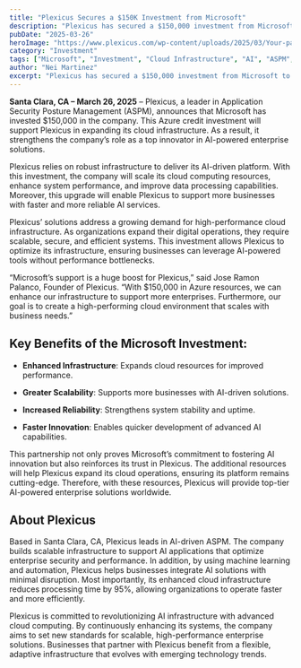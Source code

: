 ```yaml
---
title: "Plexicus Secures a $150K Investment from Microsoft"
description: "Plexicus has secured a $150,000 investment from Microsoft to expand its cloud infrastructure. This funding will enhance system performance, scalability, and reliability, enabling Plexicus to support more businesses with AI-powered enterprise solutions."
pubDate: "2025-03-26"
heroImage: "https://www.plexicus.com/wp-content/uploads/2025/03/Your-paragraph-text-1.png"
category: "Investment"
tags: ["Microsoft", "Investment", "Cloud Infrastructure", "AI", "ASPM", "Cybersecurity", "Partnership"]
author: "Nei Martinez"
excerpt: "Plexicus has secured a $150,000 investment from Microsoft to expand its cloud infrastructure. This funding will enhance system performance, scalability, and reliability, enabling Plexicus to support more businesses with AI-powered enterprise solutions."
---
```


<p data-pm-slice="1 1 []"><strong>Santa Clara, CA – March 26, 2025</strong> – Plexicus, a leader in Application Security Posture Management (ASPM), announces that Microsoft has invested $150,000 in the company. This Azure credit investment will support Plexicus in expanding its cloud infrastructure. As a result, it strengthens the company’s role as a top innovator in AI-powered enterprise solutions.</p>
<p>Plexicus relies on robust infrastructure to deliver its AI-driven platform. With this investment, the company will scale its cloud computing resources, enhance system performance, and improve data processing capabilities. Moreover, this upgrade will enable Plexicus to support more businesses with faster and more reliable AI services.</p>
<p>Plexicus’ solutions address a growing demand for high-performance cloud infrastructure. As organizations expand their digital operations, they require scalable, secure, and efficient systems. This investment allows Plexicus to optimize its infrastructure, ensuring businesses can leverage AI-powered tools without performance bottlenecks.</p>
<p>“Microsoft’s support is a huge boost for Plexicus,” said Jose Ramon Palanco, Founder of Plexicus. “With $150,000 in Azure resources, we can enhance our infrastructure to support more enterprises. Furthermore, our goal is to create a high-performing cloud environment that scales with business needs.”</p>
<h2><strong>Key Benefits of the Microsoft Investment:</strong></h2>
<ul data-spread="false">
<li>
<p><strong>Enhanced Infrastructure</strong>: Expands cloud resources for improved performance.</p>
</li>
<li>
<p><strong>Greater Scalability</strong>: Supports more businesses with AI-driven solutions.</p>
</li>
<li>
<p><strong>Increased Reliability</strong>: Strengthens system stability and uptime.</p>
</li>
<li>
<p><strong>Faster Innovation</strong>: Enables quicker development of advanced AI capabilities.</p>
</li>
</ul>
<p>This partnership not only proves Microsoft’s commitment to fostering AI innovation but also reinforces its trust in Plexicus. The additional resources will help Plexicus expand its cloud operations, ensuring its platform remains cutting-edge. Therefore, with these resources, Plexicus will provide top-tier AI-powered enterprise solutions worldwide.</p>
<h2><strong>About Plexicus</strong></h2>
<p>Based in Santa Clara, CA, Plexicus leads in AI-driven ASPM. The company builds scalable infrastructure to support AI applications that optimize enterprise security and performance. In addition, by using machine learning and automation, Plexicus helps businesses integrate AI solutions with minimal disruption. Most importantly, its enhanced cloud infrastructure reduces processing time by 95%, allowing organizations to operate faster and more efficiently.</p>
<p>Plexicus is committed to revolutionizing AI infrastructure with advanced cloud computing. By continuously enhancing its systems, the company aims to set new standards for scalable, high-performance enterprise solutions. Businesses that partner with Plexicus benefit from a flexible, adaptive infrastructure that evolves with emerging technology trends.</p>